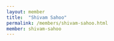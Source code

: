 ```yaml
---
layout: member
title:  "Shivam Sahoo"
permalink: /members/shivam-sahoo.html
member: shivam-sahoo
---
```


